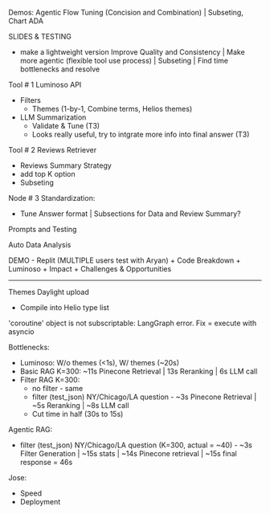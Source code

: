 Demos: Agentic Flow Tuning (Concision and Combination) | Subseting, Chart ADA   

SLIDES & TESTING

- make a lightweight version
Improve Quality and Consistency | Make more agentic (flexible tool use process) | Subseting | Find time bottlenecks and resolve  


Tool # 1 Luminoso API
  - Filters
    - Themes (1-by-1, Combine terms, Helios themes)
  - LLM Summarization
    - Validate & Tune (T3)
    - Looks really useful, try to intgrate more info into final answer (T3)

Tool # 2 Reviews Retriever
  - Reviews Summary Strategy
  - add top K option
  - Subseting


Node # 3 Standardization:
  - Tune Answer format | Subsections for Data and Review Summary?

Prompts and Testing


Auto Data Analysis

DEMO - Replit (MULTIPLE users test with Aryan) +  Code Breakdown + Luminoso + Impact + Challenges & Opportunities  


_________________

Themes Daylight upload
 - Compile into Helio type list


'coroutine' object is not subscriptable:
LangGraph error. Fix = execute with asyncio  

Bottlenecks:

- Luminoso: W/o themes (<1s), W/ themes (~20s)
- Basic RAG K=300: ~11s Pinecone Retrieval | 13s Reranking | 6s LLM call
- Filter RAG K=300:
  - no filter - same
  - filter (test_json) NY/Chicago/LA question - ~3s Pinecone Retrieval | ~5s Reranking | ~8s LLM call
  - Cut time in half (30s to 15s)

Agentic RAG:
- filter (test_json) NY/Chicago/LA question (K=300, actual = ~40) - ~3s Filter Generation | ~15s stats | ~14s Pinecone retrieval | ~15s final response = 46s


Jose:
- Speed
- Deployment